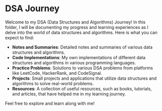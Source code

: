 # DSA Journey

Welcome to my DSA (Data Structures and Algorithms) Journey! In this folder, I will be documenting my progress and learning experiences as I delve into the world of data structures and algorithms. Here is what you can expect to find:

- **Notes and Summaries**: Detailed notes and summaries of various data structures and algorithms.
- **Code Implementations**: My own implementations of different data structures and algorithms in various programming languages.
- **Practice Problems**: Solutions to various DSA problems from platforms like LeetCode, HackerRank, and CodeSignal.
- **Projects**: Small projects and applications that utilize data structures and algorithms to solve real-world problems.
- **Resources**: A collection of useful resources, such as books, tutorials, and articles, that have helped me in my learning journey.

Feel free to explore and learn along with me!
